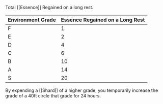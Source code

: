 Total [[Essence]] Regained on a long rest.

|Environment Grade| Essence Regained on a Long Rest| 
|---------|---------|
| F | 1 |
| E | 2 |
| D | 4 |
| C | 6 |
| B | 10 |
| A | 14|
| S | 20 |

By expending a [[Shard]] of a higher grade, you temporarily increase the grade of a 40ft circle that grade for 24 hours.